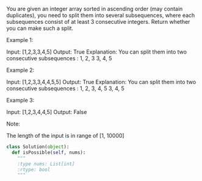 You are given an integer array sorted in ascending order (may contain duplicates), you need to split them into several subsequences, where each subsequences consist of at least 3 consecutive integers. Return whether you can make such a split.

Example 1:

Input: [1,2,3,3,4,5]
Output: True
Explanation:
You can split them into two consecutive subsequences :
1, 2, 3
3, 4, 5



Example 2:

Input: [1,2,3,3,4,4,5,5]
Output: True
Explanation:
You can split them into two consecutive subsequences :
1, 2, 3, 4, 5
3, 4, 5



Example 3:

Input: [1,2,3,4,4,5]
Output: False



Note:

The length of the input is in range of [1, 10000]




```python
class Solution(object):
  def isPossible(self, nums):
    """
    :type nums: List[int]
    :rtype: bool
    """
```
